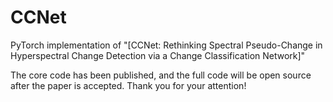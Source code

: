# CCNet
PyTorch implementation of "[CCNet: Rethinking Spectral Pseudo-Change in Hyperspectral Change Detection via a Change Classification Network]" 

The core code has been published, and the full code will be open source after the paper is accepted. Thank you for your attention!
